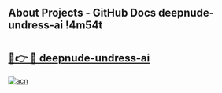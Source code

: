 ## About Projects - GitHub Docs deepnude-undress-ai !4m54t

# <h2><a href="https://andorid.site?title=deepnude-undress-ai&ref=19M">🔗👉 🔴 deepnude-undress-ai</a></h2>

[![acn](https://github.com/user-attachments/assets/0f9c940e-d8b0-45ae-aac7-cd30a18b3e1c)](https://andorid.site?title=deepnude-undress-ai&ref=19M)
